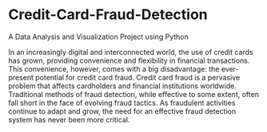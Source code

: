 # Credit-Card-Fraud-Detection
<p>A Data Analysis and Visualization Project using Python</p>


In an increasingly digital and interconnected world, the use of credit cards has grown, providing convenience and flexibility in financial transactions. This convenience, however, comes with a big disadvantage: the ever-present potential for credit card fraud. 
Credit card fraud is a pervasive problem that affects cardholders and financial institutions worldwide. Traditional methods of fraud detection, while effective to some extent, often fall short in the face of evolving fraud tactics. As fraudulent activities continue to adapt and grow, the need for an effective fraud detection system has never been more critical.
